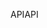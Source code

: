 <span data-ttu-id="e82d1-101">API</span><span class="sxs-lookup"><span data-stu-id="e82d1-101">API</span></span>